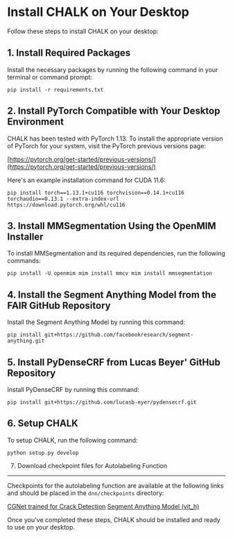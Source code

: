 Install CHALK on Your Desktop
=============================

Follow these steps to install CHALK on your desktop:

1\. Install Required Packages
-----------------------------

Install the necessary packages by running the following command in your terminal or command prompt:

```
pip install -r requirements.txt
```

2\. Install PyTorch Compatible with Your Desktop Environment
------------------------------------------------------------

CHALK has been tested with PyTorch 1.13. To install the appropriate version of PyTorch for your system, visit the PyTorch previous versions page:

[https://pytorch.org/get-started/previous-versions/](https://pytorch.org/get-started/previous-versions/)

Here's an example installation command for CUDA 11.6:


```
pip install torch==1.13.1+cu116 torchvision==0.14.1+cu116 torchaudio==0.13.1 --extra-index-url https://download.pytorch.org/whl/cu116
```

3\. Install MMSegmentation Using the OpenMIM Installer
------------------------------------------------------

To install MMSegmentation and its required dependencies, run the following commands:


```
pip install -U openmim mim install mmcv mim install mmsegmentation
```

4\. Install the Segment Anything Model from the FAIR GitHub Repository
----------------------------------------------------------------------

Install the Segment Anything Model by running this command:


```
pip install git+https://github.com/facebookresearch/segment-anything.git
```

5\. Install PyDenseCRF from Lucas Beyer' GitHub Repository
----------------------------------------------------------

Install PyDenseCRF by running this command:

```
pip install git+https://github.com/lucasb-eyer/pydensecrf.git
```

6\. Setup CHALK 
---------------

To setup CHALK, run the following command:

```
python setup.py develop
```

7. Download checkpoint files for Autolabeling Function 
-------------------------------------------------------

Checkpoints for the autolabeling function are available at the following links and should be placed in the `dnn/checkpoints` directory:

[CGNet trained for Crack Detection](https://www.dropbox.com/s/okikp25lw58jg8y/cgnet.pth?dl=0)
[Segment Anything Model (vit_h)](https://dl.fbaipublicfiles.com/segment_anything/sam_vit_h_4b8939.pth)

Once you've completed these steps, CHALK should be installed and ready to use on your desktop.